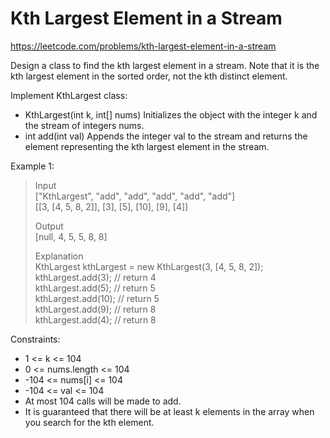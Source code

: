 # Kth Largest Element in a Stream
https://leetcode.com/problems/kth-largest-element-in-a-stream

Design a class to find the kth largest element in a stream. Note that it is the kth largest element in the sorted order, not the kth distinct element.

Implement KthLargest class:
* KthLargest(int k, int[] nums) Initializes the object with the integer k and the stream of integers nums.
* int add(int val) Appends the integer val to the stream and returns the element representing the kth largest element in the stream.

Example 1:
> Input  
> ["KthLargest", "add", "add", "add", "add", "add"]  
> [[3, [4, 5, 8, 2]], [3], [5], [10], [9], [4]]
> 
> Output  
> [null, 4, 5, 5, 8, 8]
> 
> Explanation  
> KthLargest kthLargest = new KthLargest(3, [4, 5, 8, 2]);  
> kthLargest.add(3);   // return 4  
> kthLargest.add(5);   // return 5  
> kthLargest.add(10);  // return 5  
> kthLargest.add(9);   // return 8  
> kthLargest.add(4);   // return 8  
 

Constraints:
* 1 <= k <= 104
* 0 <= nums.length <= 104
* -104 <= nums[i] <= 104
* -104 <= val <= 104
* At most 104 calls will be made to add.
* It is guaranteed that there will be at least k elements in the array when you search for the kth element.
